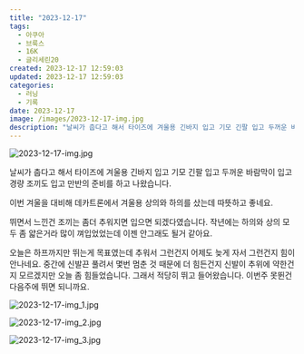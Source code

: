 ```yaml
---
title: "2023-12-17"
tags:
  - 아쿠아
  - 브룩스
  - 16K
  - 글리세린20
created: 2023-12-17 12:59:03
updated: 2023-12-17 12:59:03
categories:
  - 러닝
  - 기록
date: 2023-12-17
image: /images/2023-12-17-img.jpg
description: "날씨가 춥다고 해서 타이즈에 겨울용 긴바지 입고 기모 긴팔 입고 두꺼운 바람막이 입고 경량 조끼도 입고 만반의 준비를 하고 나왔습니다. 이번 겨울을 대비해 데카트론에서 겨울용 상의와 하의를 샀는데 따뜻하고 좋네요. 뛰면서 느낀건 조끼는 좀더 추워지면 입으면 되겠다였습니다. 작년에는 하의"
---
```


![2023-12-17-img.jpg](/images/2023-12-17-img.jpg)
 
 

날씨가 춥다고 해서 타이즈에 겨울용 긴바지 입고 기모 긴팔 입고 두꺼운 바람막이 입고 경량 조끼도 입고 만반의 준비를 하고 나왔습니다.

이번 겨울을 대비해 데카트론에서 겨울용 상의와 하의를 샀는데 따뜻하고 좋네요.

뛰면서 느낀건 조끼는 좀더 추워지면 입으면 되겠다였습니다. 작년에는 하의와 상의 모두 좀 얇은거라 많이 껴입었었는데 이젠 안그래도 될거 같아요.

오늘은 하프까지만 뛰는게 목표였는데 추워서 그런건지 어제도 늦게 자서 그런건지 힘이 안나네요. 중간에 신발끈 풀려서 몇번 멈춘 것 때문에 더 힘든건지 신발이 추위에 약한건지 모르겠지만 오늘 좀 힘들었습니다. 그래서 적당히 뛰고 들어왔습니다. 이번주 못뛴건 다음주에 뛰면 되니까요.

 
 ![2023-12-17-img_1.jpg](/images/2023-12-17-img_1.jpg)
 
 

 
 ![2023-12-17-img_2.jpg](/images/2023-12-17-img_2.jpg)
 
 

 
 ![2023-12-17-img_3.jpg](/images/2023-12-17-img_3.jpg)
